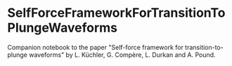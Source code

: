 # SelfForceFrameworkForTransitionToPlungeWaveforms

Companion notebook to the paper "Self-force framework for transition-to-plunge waveforms" by L. Küchler, G. Compère, L. Durkan and A. Pound.

